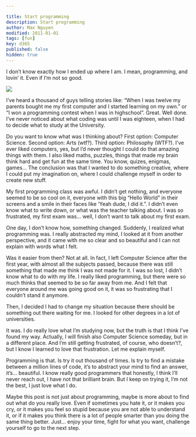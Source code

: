 ```yaml
---

title: Start programming
description: Start programming
author: Max Nguyen
modified: 2011-01-01
tags: [fun]
key: d365
published: false
hidden: true
---
```


I don’t know exactly how I ended up where I am. I mean, programming, and lovin’ it. Even if I’m not so good.

![]({{site.url}}/assets/imagesposts/helloworld.png)

I’ve heard a thousand of guys telling stories like: “When I was twelve my parents bought me my first computer and I started learning on my own.” or “I won a programming contest when I was in highschool”. Great. Well done. I’ve never noticed about what coding was until I was eighteen, when I had to decide what to study at the University.

Do you want to know what was I thinking about? First option: Computer Science. Second option: Arts (wtf?). Third option: Philosophy (WTF?). I’ve ever liked computers, yes, but I’d never thought I could do that amazing things with them. I also liked maths, puzzles, things that made my brain think hard and get fun at the same time. You know, quizes, enigmas, games… The conclusion was that I wanted to do something creative, where I could put my imagination on, where I could challenge myself in order to create new stuff.

My first programming class was awful. I didn’t get nothing, and everyone seemed to be so cool on it, everyone with this big “Hello World” in their screens and a smile in their faces like ‘Yeah dude, I did it.”. I didn’t even know what to write down, or what was the teacher talking about. I was so frustrated, my first exam was… well, I don’t want to talk about my first exam.

One day, I don’t know how, something changed. Suddenly, I realized what programming was. I really abstracted my mind, I looked at it from another perspective, and it came with me so clear and so beautiful and I can not explain with words what I felt.

Was it easier from then? Not at all. In fact, I left Computer Science after the first year, with almost all the subjects passed, because there was still something that made me think I was not made for it. I was so lost, I didn’t know what to do with my life. I really liked programming, but there were so much thinks that seemed to be so far away from me. And I felt that everyone around me was going good on it, it was so frustrating that I couldn’t stand it anymore.

Then, I decided I had to change my situation because there should be something out there waiting for me. I looked for other degrees in a lot of universities. 

It was. I do really love what I’m studying now, but the truth is that I think I’ve found my way. Actually, I will finish also Computer Science someday, but in a different place. And I’m still getting frustrated, of course, who doesn’t?, but I know I learned to love that frustration. Let me explain myself.

Programming is that. Is try it out thousand of times. Is try to find a mistake between a million lines of code, it’s to abstract your mind to find an answer, it’s… beautiful. I know really good programmers that honestly, I think I’ll never reach out, I have not that brilliant brain. But I keep on trying it, I’m not the best, I just love what I do.

Maybe this post is not just about programming, maybe is more about to find out what do you really love. Even if sometimes you hate it, or it makes you cry, or it makes you feel so stupid because you are not able to understand it, or if it makes you think there is a lot of people smarter than you doing the same thing better. Just… enjoy your time, fight for what you want, challenge yourself to go to the next step.